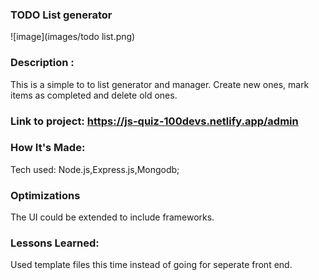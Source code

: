 ### TODO List generator

![image](images/todo list.png)


### Description :
This is a simple to to list generator and manager. Create new ones, mark items as completed and delete old ones.

### Link to project: https://js-quiz-100devs.netlify.app/admin

### How It's Made:
Tech used: Node.js,Express.js,Mongodb;


### Optimizations
The UI could be extended to include frameworks.



### Lessons Learned:
Used template files this time instead of going for seperate front end.
